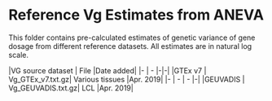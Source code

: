 # Reference Vg Estimates from ANEVA
This folder contains pre-calculated estimates of genetic variance of gene dosage from different reference datasets. All estimates are in natural log scale.

|VG source dataset | File |Date added|
|- | - |-|-|
|GTEx v7 | Vg_GTEx_v7.txt.gz| Various tissues |Apr. 2019|
|- | - | - |-|
|GEUVADIS | Vg_GEUVADIS.txt.gz| LCL |Apr. 2019|